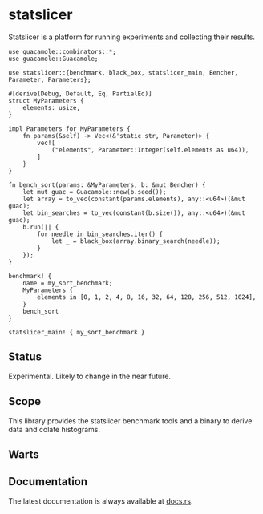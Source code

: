 statslicer
==========

Statslicer is a platform for running experiments and collecting their results.

```
use guacamole::combinators::*;
use guacamole::Guacamole;

use statslicer::{benchmark, black_box, statslicer_main, Bencher, Parameter, Parameters};

#[derive(Debug, Default, Eq, PartialEq)]
struct MyParameters {
    elements: usize,
}

impl Parameters for MyParameters {
    fn params(&self) -> Vec<(&'static str, Parameter)> {
        vec![
            ("elements", Parameter::Integer(self.elements as u64)),
        ]
    }
}

fn bench_sort(params: &MyParameters, b: &mut Bencher) {
    let mut guac = Guacamole::new(b.seed());
    let array = to_vec(constant(params.elements), any::<u64>)(&mut guac);
    let bin_searches = to_vec(constant(b.size()), any::<u64>)(&mut guac);
    b.run(|| {
        for needle in bin_searches.iter() {
            let _ = black_box(array.binary_search(needle));
        }
    });
}

benchmark! {
    name = my_sort_benchmark;
    MyParameters {
        elements in [0, 1, 2, 4, 8, 16, 32, 64, 128, 256, 512, 1024],
    }
    bench_sort
}

statslicer_main! { my_sort_benchmark }
```

Status
------

Experimental.  Likely to change in the near future.

Scope
-----

This library provides the statslicer benchmark tools and a binary to derive data and colate histograms.

Warts
-----

Documentation
-------------

The latest documentation is always available at [docs.rs](https://docs.rs/statslicer/latest/statslicer/).
